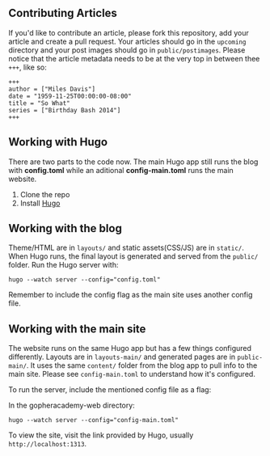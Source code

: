 ## Contributing Articles

If you'd like to contribute an article, please fork this repository, add your article and create a pull request. Your articles should go in the `upcoming` directory and your post images should go in `public/postimages`. Please notice that the article metadata needs to be at the very top in between thee `+++`, like so:
```
+++
author = ["Miles Davis"]
date = "1959-11-25T00:00:00-08:00"
title = "So What"
series = ["Birthday Bash 2014"]
+++
```

## Working with Hugo

There are two parts to the code now. The main Hugo app still runs the blog with **config.toml** while an aditional **config-main.toml** runs the main website.

1. Clone the repo
2. Install [Hugo](http://hugo.spf13.com)

## Working with the blog 

Theme/HTML are in `layouts/` and static assets(CSS/JS) are in `static/`. When Hugo runs, the final layout is generated and served from the `public/` folder. Run the Hugo server with:

	hugo --watch server --config="config.toml"

Remember to include the config flag as the main site uses another config file.

## Working with the main site

The website runs on the same Hugo app but has a few things configured differently. Layouts are in `layouts-main/` and generated pages are in `public-main/`. It uses the same `content/` folder from the blog app to pull info to the main site. Please see `config-main.toml` to understand how it's configured. 

To run the server, include the mentioned config file as a flag:

In the gopheracademy-web directory:

    hugo --watch server --config="config-main.toml"


To view the site, visit the link provided by Hugo, usually `http://localhost:1313`.

